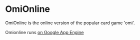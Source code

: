 OmiOnline
=========

OmiOnline is the online version of the popular card game 'omi'.

Omionline runs [on Google App Engine](srilankanomiv1.appspot.com)
